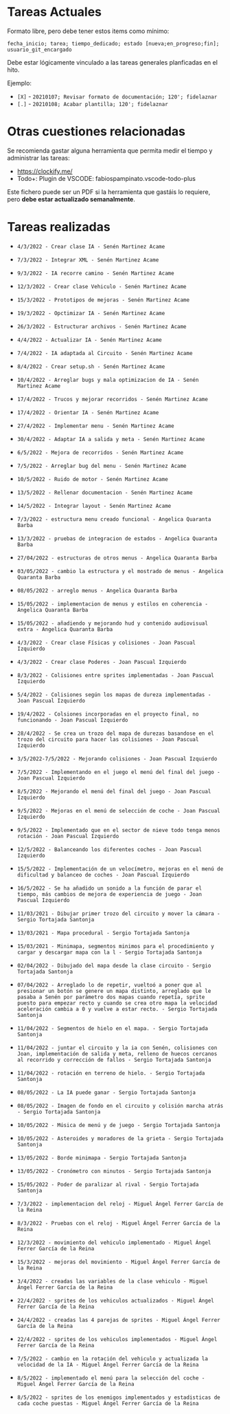 # Tareas Actuales
Formato libre, pero debe tener estos items como mínimo:

`fecha_inicio; tarea; tiempo_dedicado; estado [nueva;en_progreso;fin]; usuario_git_encargado`

Debe estar lógicamente vinculado a las tareas generales planficadas en el hito.

Ejemplo:

* `[X]` - `20210107; Revisar formato de documentación; 120'; fidelaznar`
* `[.]` - `20210108; Acabar plantilla; 120'; fidelaznar`

# Otras cuestiones relacionadas
Se recomienda gastar alguna herramienta que permita medir el tiempo y administrar las tareas:

* https://clockify.me/
* Todo+: Plugin de VSCODE: fabiospampinato.vscode-todo-plus

Este fichero puede ser un PDF si la herramienta que gastáis lo requiere, pero **debe estar actualizado semanalmente**.

# Tareas realizadas
* `4/3/2022 - Crear clase IA - Senén Martinez Acame`
* `7/3/2022 - Integrar XML - Senén Martinez Acame`
* `9/3/2022 - IA recorre camino - Senén Martinez Acame`
* `12/3/2022 - Crear clase Vehiculo - Senén Martinez Acame`
* `15/3/2022 - Prototipos de mejoras - Senén Martinez Acame`
* `19/3/2022 - Opctimizar IA - Senén Martinez Acame`
* `26/3/2022 - Estructurar archivos - Senén Martinez Acame`
* `4/4/2022 - Actualizar IA - Senén Martinez Acame`
* `7/4/2022 - IA adaptada al Circuito - Senén Martinez Acame`
* `8/4/2022 - Crear setup.sh - Senén Martinez Acame`
* `10/4/2022 - Arreglar bugs y mala optimizacion de IA - Senén Martinez Acame`
* `17/4/2022 - Trucos y mejorar recorridos - Senén Martinez Acame`
* `17/4/2022 - Orientar IA - Senén Martinez Acame`
* `27/4/2022 - Implementar menu - Senén Martinez Acame`
* `30/4/2022 - Adaptar IA a salida y meta - Senén Martinez Acame`
* `6/5/2022 - Mejora de recorridos - Senén Martinez Acame`
* `7/5/2022 - Arreglar bug del menu - Senén Martinez Acame`
* `10/5/2022 - Ruido de motor - Senén Martinez Acame`
* `13/5/2022 - Rellenar documentacion - Senén Martinez Acame`
* `14/5/2022 - Integrar layout - Senén Martinez Acame`

* `7/3/2022 - estructura menu creado funcional - Angelica Quaranta Barba`
* `13/3/2022 - pruebas de integracion de estados - Angelica Quaranta Barba`
* `27/04/2022 - estructuras de otros menus - Angelica Quaranta Barba`
* `03/05/2022 - cambio la estructura y el mostrado de menus - Angelica Quaranta Barba`
* `08/05/2022 - arreglo menus - Angelica Quaranta Barba`
* `15/05/2022 - implementacion de menus y estilos en coherencia - Angelica Quaranta Barba`
* `15/05/2022 - añadiendo y mejorando hud y contenido audiovisual extra - Angelica Quaranta Barba`

* `4/3/2022 - Crear clase Físicas y colisiones - Joan Pascual Izquierdo`
* `4/3/2022 - Crear clase Poderes - Joan Pascual Izquierdo`
* `8/3/2022 - Colisiones entre sprites implementadas - Joan Pascual Izquierdo`
* `5/4/2022 - Colisiones según los mapas de dureza implementadas - Joan Pascual Izquierdo`
* `19/4/2022 - Colsiones incorporadas en el proyecto final, no funcionando - Joan Pascual Izquierdo`
* `28/4/2022 - Se crea un trozo del mapa de durezas basandose en el trozo del circuito para hacer las colisiones - Joan Pascual Izquierdo`
* `3/5/2022-7/5/2022 - Mejorando colisiones - Joan Pascual Izquierdo`
* `7/5/2022 - Implementando en el juego el menú del final del juego - Joan Pascual Izquierdo`
* `8/5/2022 - Mejorando el menú del final del juego - Joan Pascual Izquierdo`
* `9/5/2022 - Mejoras en el menú de selección de coche - Joan Pascual Izquierdo`
* `9/5/2022 - Implementado que en el sector de nieve todo tenga menos rotación - Joan Pascual Izquierdo`
* `12/5/2022 - Balanceando los diferentes coches - Joan Pascual Izquierdo`
* `15/5/2022 - Implementación de un velocímetro, mejoras en el menú de dificultad y balanceo de coches - Joan Pascual Izquierdo`
* `16/5/2022 - Se ha añadido un sonido a la función de parar el tiempo, más cambios de mejora de experiencia de juego - Joan Pascual Izquierdo`

* `11/03/2021 - Dibujar primer trozo del circuito y mover la cámara - Sergio Tortajada Santonja`
* `13/03/2021 - Mapa procedural - Sergio Tortajada Santonja`
* `15/03/2021 - Minimapa, segmentos minimos para el procedimiento y cargar y descargar mapa con la l - Sergio Tortajada Santonja`
* `02/04/2022 - Dibujado del mapa desde la clase circuito - Sergio Tortajada Santonja`
* `07/04/2022 - Arreglado lo de repetir, vueltoó a poner que al presionar un botón se genere un mapa distinto, arreglado que le pasaba a Senén por parámetro dos mapas cuando repetía, sprite puesto para empezar recto y cuando se crea otro mapa la velocidad aceleración cambia a 0 y vuelve a estar recto. - Sergio Tortajada Santonja`
* `11/04/2022 - Segmentos de hielo en el mapa. - Sergio Tortajada Santonja`
* `11/04/2022 - juntar el circuito y la ia con Senén, colisiones con Joan, implementación de salida y meta, relleno de huecos cercanos al recorrido y corrección de fallos - Sergio Tortajada Santonja`
* `11/04/2022 - rotación en terreno de hielo. - Sergio Tortajada Santonja`
* `08/05/2022 - La IA puede ganar - Sergio Tortajada Santonja`
* `08/05/2022 - Imagen de fondo en el circuito y colisión marcha atrás - Sergio Tortajada Santonja`
* `10/05/2022 - Música de menú y de juego - Sergio Tortajada Santonja`
* `10/05/2022 - Asteroides y moradores de la grieta - Sergio Tortajada Santonja`
* `13/05/2022 - Borde minimapa - Sergio Tortajada Santonja`
* `13/05/2022 - Cronómetro con minutos - Sergio Tortajada Santonja`
* `15/05/2022 - Poder de paralizar al rival - Sergio Tortajada Santonja`

* `7/3/2022 - implementacion del reloj - Miguel Ángel Ferrer García de la Reina`
* `8/3/2022 - Pruebas con el reloj - Miguel Ángel Ferrer García de la Reina`
* `12/3/2022 - movimiento del vehiculo implementado - Miguel Ángel Ferrer García de la Reina`
* `15/3/2022 - mejoras del movimiento - Miguel Ángel Ferrer García de la Reina`
* `3/4/2022 - creadas las variables de la clase vehiculo - Miguel Ángel Ferrer García de la Reina`
* `22/4/2022 - sprites de los vehiculos actualizados - Miguel Ángel Ferrer García de la Reina`
* `24/4/2022 - creadas las 4 parejas de sprites - Miguel Ángel Ferrer García de la Reina`
* `22/4/2022 - sprites de los vehiculos implementados - Miguel Ángel Ferrer García de la Reina`
* `7/5/2022 - cambio en la rotación del vehiculo y actualizada la velocidad de la IA - Miguel Ángel Ferrer García de la Reina`
* `8/5/2022 - implementado el menú para la selección del coche - Miguel Ángel Ferrer García de la Reina`
* `8/5/2022 - sprites de los enemigos implementados y estadisticas de cada coche puestas - Miguel Ángel Ferrer García de la Reina`